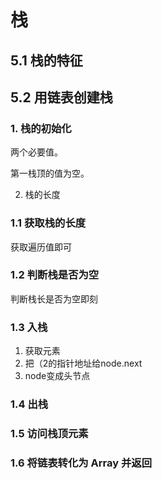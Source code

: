 # 栈



## 5.1 栈的特征



## 5.2 用链表创建栈

### 1. 栈的初始化

两个必要值。

第一栈顶的值为空。

2. 栈的长度

### 1.1 获取栈的长度

获取遍历值即可

### 1.2 判断栈是否为空

判断栈长是否为空即刻

### 1.3 入栈

1. 获取元素
2. 把（2的指针地址给node.next
3. node变成头节点



### 1.4 出栈







### 1.5 访问栈顶元素

### 1.6 将链表转化为 Array 并返回

